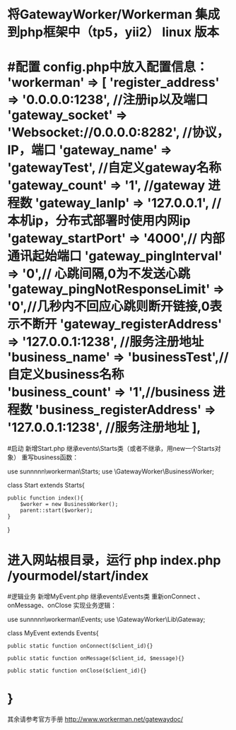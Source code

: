 将GatewayWorker/Workerman 集成到php框架中（tp5，yii2） linux 版本
=================
#配置
config.php中放入配置信息：
'workerman' => [
		'register_address' => '0.0.0.0:1238', //注册ip以及端口
		'gateway_socket' => 'Websocket://0.0.0.0:8282', //协议，IP，端口
		'gateway_name' => 'gatewayTest', //自定义gateway名称
		'gateway_count' => '1', //gateway 进程数
		'gateway_lanIp' => '127.0.0.1', //本机ip，分布式部署时使用内网ip
		'gateway_startPort' => '4000',// 内部通讯起始端口
		'gateway_pingInterval' => '0',// 心跳间隔,0为不发送心跳
		'gateway_pingNotResponseLimit' => '0',//几秒内不回应心跳则断开链接,0表示不断开
		'gateway_registerAddress' => '127.0.0.1:1238', //服务注册地址
		'business_name' => 'businessTest',//自定义business名称
		'business_count' => '1',//business 进程数
		'business_registerAddress' => '127.0.0.1:1238', //服务注册地址
	],
========
#启动
新增Start.php 继承events\Starts类（或者不继承，用new一个Starts对象）
重写business函数：

use sunnnnn\workerman\Starts;
use \GatewayWorker\BusinessWorker;

class Start extends Starts{
	
	public function index(){
		$worker = new BusinessWorker();
		parent::start($worker);
	}
}

进入网站根目录，运行 php index.php /yourmodel/start/index
========
#逻辑业务
新增MyEvent.php 继承events\Events类
重新onConnect 、onMessage、onClose 实现业务逻辑：

use sunnnnn\workerman\Events;
use \GatewayWorker\Lib\Gateway;

class MyEvent extends Events{
	
	public static function onConnect($client_id){}
	
   	public static function onMessage($client_id, $message){}
   
   	public static function onClose($client_id){}

}
======
其余请参考官方手册
http://www.workerman.net/gatewaydoc/

